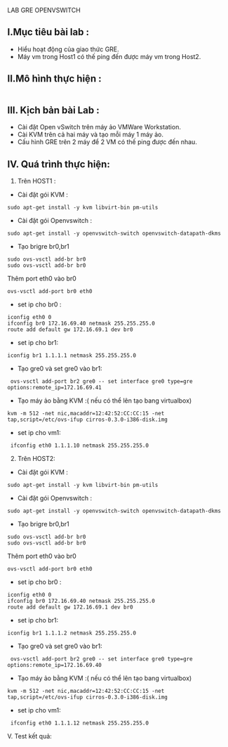 LAB GRE OPENVSWITCH

## I.Mục tiêu bài lab :

- Hiểu hoạt động của giao thức GRE.
- Máy vm trong Host1 có thế ping đến được máy vm trong Host2.

## II.Mô hình thực hiện :

<img src="">


## III. Kịch bản bài Lab :
 
  - Cài đặt Open vSwitch trên máy ảo VMWare Workstation.
  - Cài KVM trên cả hai máy và tạo mỗi máy 1 máy ảo.
  - Cấu hình GRE trên 2 máy để 2 VM có thế ping được đến nhau.

## IV. Quá trình thực hiện:

1. Trên  HOST1 :
- Cài  đặt gói KVM :
```
sudo apt-get install -y kvm libvirt-bin pm-utils
```

- Cài đặt gói Openvswitch :
```
sudo apt-get install -y openvswitch-switch openvswitch-datapath-dkms
```
- Tạo brigre br0,br1
```
sudo ovs-vsctl add-br br0
sudo ovs-vsctl add-br br0

```
Thêm port eth0 vào br0
```
ovs-vsctl add-port br0 eth0
```

- set ip cho br0 :
```
iconfig eth0 0
ifconfig br0 172.16.69.40 netmask 255.255.255.0
route add default gw 172.16.69.1 dev br0

```
- set ip cho br1:
```
iconfig br1 1.1.1.1 netmask 255.255.255.0
```

- Tạo gre0 và set gre0 vào br1:
```
 ovs-vsctl add-port br2 gre0 -- set interface gre0 type=gre options:remote_ip=172.16.69.41
```

- Tạo máy ảo bằng KVM :( nếu có thể lên tạo bang virtualbox)
```
kvm -m 512 -net nic,macaddr=12:42:52:CC:CC:15 -net tap,script=/etc/ovs-ifup cirros-0.3.0-i386-disk.img
```
- set ip cho vm1:
```
 ifconfig eth0 1.1.1.10 netmask 255.255.255.0
```
2. Trên HOST2:

- Cài  đặt gói KVM :
```
sudo apt-get install -y kvm libvirt-bin pm-utils
```

- Cài đặt gói Openvswitch :
```
sudo apt-get install -y openvswitch-switch openvswitch-datapath-dkms
```
- Tạo brigre br0,br1
```
sudo ovs-vsctl add-br br0
sudo ovs-vsctl add-br br0

```
Thêm port eth0 vào br0
```
ovs-vsctl add-port br0 eth0
```

- set ip cho br0 :
```
iconfig eth0 0
ifconfig br0 172.16.69.40 netmask 255.255.255.0
route add default gw 172.16.69.1 dev br0

```
- set ip cho br1:
```
iconfig br1 1.1.1.2 netmask 255.255.255.0
```

- Tạo gre0 và set gre0 vào br1:
```
 ovs-vsctl add-port br2 gre0 -- set interface gre0 type=gre options:remote_ip=172.16.69.40
```

- Tạo máy ảo bằng KVM :( nếu có thể lên tạo bang virtualbox)
```
kvm -m 512 -net nic,macaddr=12:42:52:CC:CC:15 -net tap,script=/etc/ovs-ifup cirros-0.3.0-i386-disk.img
```
- set ip cho vm1:
```
 ifconfig eth0 1.1.1.12 netmask 255.255.255.0
```

V. Test kết quả:




























